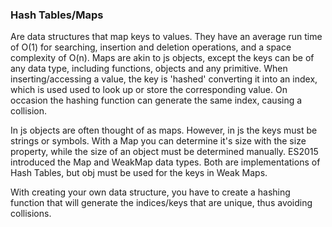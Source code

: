 ### Hash Tables/Maps

Are data structures that map keys to values. They have an average run time of O(1) for searching, insertion and deletion operations, and a space complexity of O(n). Maps are akin to js objects, except the keys can be of any data type, including functions, objects and any primitive. When inserting/accessing a value, the key is 'hashed' converting it into an index, which is used used to look up or store the corresponding value. On occasion the hashing function can generate the same index, causing a collision.

In js objects are often thought of as maps. However, in js the keys must be strings or symbols. With a Map you can determine it's size with the size property, while the size of an object must be determined manually. ES2015 introduced the Map and WeakMap data types. Both are implementations of Hash Tables, but obj must be used for the keys in Weak Maps.

With creating your own data structure, you have to create a hashing function that will generate the indices/keys that are unique, thus avoiding collisions.